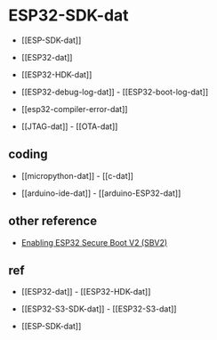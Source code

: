 # ESP32-SDK-dat

- [[ESP-SDK-dat]]

- [[ESP32-dat]] 

- [[ESP32-HDK-dat]] 

- [[ESP32-debug-log-dat]] - [[ESP32-boot-log-dat]]

- [[esp32-compiler-error-dat]]

- [[JTAG-dat]] - [[OTA-dat]]



## coding 

- [[micropython-dat]] - [[c-dat]]

- [[arduino-ide-dat]] - [[arduino-ESP32-dat]]

## other reference 

- [Enabling ESP32 Secure Boot V2 (SBV2)](https://www.hackster.io/syncom/enabling-esp32-secure-boot-v2-sbv2-df32d5)




## ref 

- [[ESP32-dat]] - [[ESP32-HDK-dat]]

- [[ESP32-S3-SDK-dat]] - [[ESP32-S3-dat]]

- [[ESP-SDK-dat]]